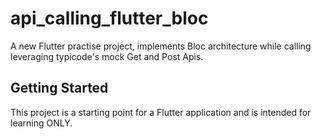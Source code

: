 # api_calling_flutter_bloc

A new Flutter practise project, implements Bloc architecture while calling leveraging  typicode's mock Get and Post Apis.

## Getting Started

This project is a starting point for a Flutter application and is intended for learning ONLY.


